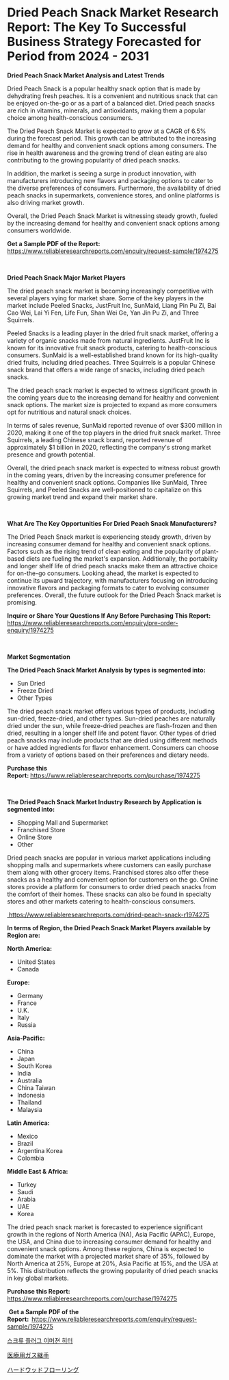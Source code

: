 <p><h1>Dried Peach Snack Market Research Report: The Key To Successful Business Strategy Forecasted for Period from 2024 - 2031</h1></p><p><strong>Dried Peach Snack Market Analysis and Latest Trends</strong></p>
<p><p>Dried Peach Snack is a popular healthy snack option that is made by dehydrating fresh peaches. It is a convenient and nutritious snack that can be enjoyed on-the-go or as a part of a balanced diet. Dried peach snacks are rich in vitamins, minerals, and antioxidants, making them a popular choice among health-conscious consumers.</p><p>The Dried Peach Snack Market is expected to grow at a CAGR of 6.5% during the forecast period. This growth can be attributed to the increasing demand for healthy and convenient snack options among consumers. The rise in health awareness and the growing trend of clean eating are also contributing to the growing popularity of dried peach snacks.</p><p>In addition, the market is seeing a surge in product innovation, with manufacturers introducing new flavors and packaging options to cater to the diverse preferences of consumers. Furthermore, the availability of dried peach snacks in supermarkets, convenience stores, and online platforms is also driving market growth.</p><p>Overall, the Dried Peach Snack Market is witnessing steady growth, fueled by the increasing demand for healthy and convenient snack options among consumers worldwide.</p></p>
<p><strong>Get a Sample PDF of the Report:&nbsp;</strong> <a href="https://www.reliableresearchreports.com/enquiry/request-sample/1974275">https://www.reliableresearchreports.com/enquiry/request-sample/1974275</a></p>
<p>&nbsp;</p>
<p><strong>Dried Peach Snack Major Market Players</strong></p>
<p><p>The dried peach snack market is becoming increasingly competitive with several players vying for market share. Some of the key players in the market include Peeled Snacks, JustFruit Inc, SunMaid, Liang Pin Pu Zi, Bai Cao Wei, Lai Yi Fen, Life Fun, Shan Wei Ge, Yan Jin Pu Zi, and Three Squirrels.</p><p>Peeled Snacks is a leading player in the dried fruit snack market, offering a variety of organic snacks made from natural ingredients. JustFruit Inc is known for its innovative fruit snack products, catering to health-conscious consumers. SunMaid is a well-established brand known for its high-quality dried fruits, including dried peaches. Three Squirrels is a popular Chinese snack brand that offers a wide range of snacks, including dried peach snacks.</p><p>The dried peach snack market is expected to witness significant growth in the coming years due to the increasing demand for healthy and convenient snack options. The market size is projected to expand as more consumers opt for nutritious and natural snack choices.</p><p>In terms of sales revenue, SunMaid reported revenue of over $300 million in 2020, making it one of the top players in the dried fruit snack market. Three Squirrels, a leading Chinese snack brand, reported revenue of approximately $1 billion in 2020, reflecting the company's strong market presence and growth potential.</p><p>Overall, the dried peach snack market is expected to witness robust growth in the coming years, driven by the increasing consumer preference for healthy and convenient snack options. Companies like SunMaid, Three Squirrels, and Peeled Snacks are well-positioned to capitalize on this growing market trend and expand their market share.</p></p>
<p>&nbsp;</p>
<p><strong>What Are The Key Opportunities For Dried Peach Snack Manufacturers?</strong></p>
<p><p>The Dried Peach Snack market is experiencing steady growth, driven by increasing consumer demand for healthy and convenient snack options. Factors such as the rising trend of clean eating and the popularity of plant-based diets are fueling the market's expansion. Additionally, the portability and longer shelf life of dried peach snacks make them an attractive choice for on-the-go consumers. Looking ahead, the market is expected to continue its upward trajectory, with manufacturers focusing on introducing innovative flavors and packaging formats to cater to evolving consumer preferences. Overall, the future outlook for the Dried Peach Snack market is promising.</p></p>
<p><strong>Inquire or Share Your Questions If Any Before Purchasing This Report:</strong> <a href="https://www.reliableresearchreports.com/enquiry/pre-order-enquiry/1974275">https://www.reliableresearchreports.com/enquiry/pre-order-enquiry/1974275</a></p>
<p>&nbsp;</p>
<p><strong>Market Segmentation</strong></p>
<p><strong>The Dried Peach Snack Market Analysis by types is segmented into:</strong></p>
<p><ul><li>Sun Dried</li><li>Freeze Dried</li><li>Other Types</li></ul></p>
<p><p>The dried peach snack market offers various types of products, including sun-dried, freeze-dried, and other types. Sun-dried peaches are naturally dried under the sun, while freeze-dried peaches are flash-frozen and then dried, resulting in a longer shelf life and potent flavor. Other types of dried peach snacks may include products that are dried using different methods or have added ingredients for flavor enhancement. Consumers can choose from a variety of options based on their preferences and dietary needs.</p></p>
<p><strong>Purchase this Report:&nbsp;</strong><a href="https://www.reliableresearchreports.com/purchase/1974275">https://www.reliableresearchreports.com/purchase/1974275</a></p>
<p>&nbsp;</p>
<p><strong>The Dried Peach Snack Market Industry Research by Application is segmented into:</strong></p>
<p><ul><li>Shopping Mall and Supermarket</li><li>Franchised Store</li><li>Online Store</li><li>Other</li></ul></p>
<p><p>Dried peach snacks are popular in various market applications including shopping malls and supermarkets where customers can easily purchase them along with other grocery items. Franchised stores also offer these snacks as a healthy and convenient option for customers on the go. Online stores provide a platform for consumers to order dried peach snacks from the comfort of their homes. These snacks can also be found in specialty stores and other markets catering to health-conscious consumers.</p></p>
<p><a href="https://www.reliableresearchreports.com/dried-peach-snack-r1974275">&nbsp;https://www.reliableresearchreports.com/dried-peach-snack-r1974275</a></p>
<p><strong>In terms of Region, the Dried Peach Snack Market Players available by Region are:</strong></p>
<p>
    <p> <strong> North America: </strong>
        <ul>
            <li>United States</li>
            <li>Canada</li>
        </ul>
        </p> 
    <p> <strong> Europe: </strong>
        <ul>
            <li>Germany</li>
            <li>France</li>
            <li>U.K.</li>
            <li>Italy</li>
            <li>Russia</li>
        </ul>
        </p> 
    <p> <strong> Asia-Pacific: </strong>
        <ul>
            <li>China</li>
            <li>Japan</li>
            <li>South Korea</li>
            <li>India</li>
            <li>Australia</li>
            <li>China Taiwan</li>
            <li>Indonesia</li>
            <li>Thailand</li>
            <li>Malaysia</li>
        </ul>
        </p> 
    <p> <strong> Latin America: </strong>
        <ul>
            <li>Mexico</li>
            <li>Brazil</li>
            <li>Argentina Korea</li>
            <li>Colombia</li>
        </ul>
        </p> 
    <p> <strong> Middle East & Africa: </strong>
        <ul>
            <li>Turkey</li>
            <li>Saudi</li>
            <li>Arabia</li>
            <li>UAE</li>
            <li>Korea</li>
        </ul>
    </p>
    </p>
<p><p>The dried peach snack market is forecasted to experience significant growth in the regions of North America (NA), Asia Pacific (APAC), Europe, the USA, and China due to increasing consumer demand for healthy and convenient snack options. Among these regions, China is expected to dominate the market with a projected market share of 35%, followed by North America at 25%, Europe at 20%, Asia Pacific at 15%, and the USA at 5%. This distribution reflects the growing popularity of dried peach snacks in key global markets.</p></p>
<p><strong>Purchase this Report: </strong><a href="https://www.reliableresearchreports.com/purchase/1974275">https://www.reliableresearchreports.com/purchase/1974275</a></p>
<p>&nbsp;<strong>Get a Sample PDF of the Report:&nbsp;&nbsp;</strong><a href="https://www.reliableresearchreports.com/enquiry/request-sample/1974275">https://www.reliableresearchreports.com/enquiry/request-sample/1974275</a></p>
<p><strong></strong></p>
<p><p><a href="https://medium.com/@bud567768/%EC%8A%A4%ED%81%AC%EB%A5%98-%ED%94%8C%EB%9F%AC%EA%B7%B8-%EC%9E%A0%EC%88%98-%ED%9E%88%ED%84%B0-%EC%8B%9C%EC%9E%A5-%EB%B3%B4%EA%B3%A0%EC%84%9C%EB%8A%94-%EC%9D%B4-%EC%8B%9C%EC%9E%A5%EC%9D%98-%EC%B5%9C%EC%8B%A0-%ED%8A%B8%EB%A0%8C%EB%93%9C%EC%99%80-%EC%84%B1%EC%9E%A5-%EA%B8%B0%ED%9A%8C%EB%A5%BC-%EB%B3%B4%EC%97%AC%EC%A4%8D%EB%8B%88%EB%8B%A4-1164ba8f6cc0">스크류 플러그 이머젼 히터</a></p><p><a href="https://medium.com/@tomienow6767d/%E5%8C%BB%E7%99%82%E7%94%A8%E3%82%AC%E3%82%B9%E9%85%8D%E7%AE%A1%E5%B8%82%E5%A0%B4-%E3%82%BF%E3%82%A4%E3%83%97-%E3%82%A2%E3%83%97%E3%83%AA%E3%82%B1%E3%83%BC%E3%82%B7%E3%83%A7%E3%83%B3-%E3%81%8A%E3%82%88%E3%81%B3%E5%9C%B0%E7%90%86%E5%88%A5%E3%81%AE%E5%8C%85%E6%8B%AC%E7%9A%84%E8%A9%95%E4%BE%A1-b6466ae3988a">医療用ガス継手</a></p><p><a href="https://medium.com/@lawrencewatkins654/%E3%83%8F%E3%83%BC%E3%83%89%E3%82%A6%E3%83%83%E3%83%89%E3%83%95%E3%83%AD%E3%83%BC%E3%83%AA%E3%83%B3%E3%82%B0%E5%B8%82%E5%A0%B4-2031%E5%B9%B4%E3%81%BE%E3%81%A7%E3%81%AE%E3%83%88%E3%83%AC%E3%83%B3%E3%83%89-%E4%BA%88%E6%B8%AC-%E7%AB%B6%E4%BA%89%E5%88%86%E6%9E%90-8fce7805471d">ハードウッドフローリング</a></p></p>